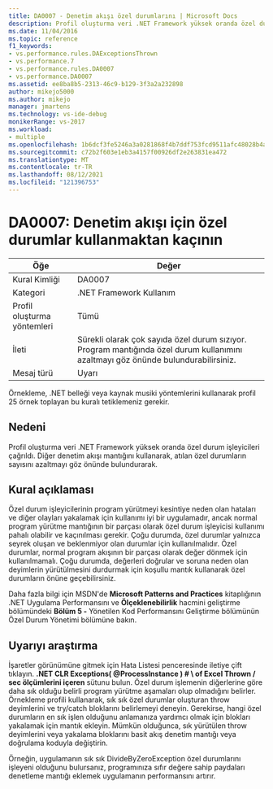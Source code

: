 ```yaml
---
title: DA0007 - Denetim akışı özel durumlarını | Microsoft Docs
description: Profil oluşturma veri .NET Framework yüksek oranda özel durum işleyicileri çağrıldı.
ms.date: 11/04/2016
ms.topic: reference
f1_keywords:
- vs.performance.rules.DAExceptionsThrown
- vs.performance.7
- vs.performance.rules.DA0007
- vs.performance.DA0007
ms.assetid: ee8ba8b5-2313-46c9-b129-3f3a2a232898
author: mikejo5000
ms.author: mikejo
manager: jmartens
ms.technology: vs-ide-debug
monikerRange: vs-2017
ms.workload:
- multiple
ms.openlocfilehash: 1b6dcf3fe5246a3a0281868f4b7ddf753fcd9511afc48028b4a2a69129892c13
ms.sourcegitcommit: c72b2f603e1eb3a4157f00926df2e263831ea472
ms.translationtype: MT
ms.contentlocale: tr-TR
ms.lasthandoff: 08/12/2021
ms.locfileid: "121396753"
---
```

# <a name="da0007-avoid-using-exceptions-for-control-flow"></a>DA0007: Denetim akışı için özel durumlar kullanmaktan kaçının

|Öğe|Değer|
|-|-|
|Kural Kimliği|DA0007|
|Kategori|.NET Framework Kullanım|
|Profil oluşturma yöntemleri|Tümü|
|İleti|Sürekli olarak çok sayıda özel durum sızıyor. Program mantığında özel durum kullanımını azaltmayı göz önünde bulundurabilirsiniz.|
|Mesaj türü|Uyarı|

 Örnekleme, .NET belleği veya kaynak musiki yöntemlerini kullanarak profil 25 örnek toplayan bu kuralı tetiklemeniz gerekir.

## <a name="cause"></a>Nedeni
 Profil oluşturma veri .NET Framework yüksek oranda özel durum işleyicileri çağrıldı. Diğer denetim akışı mantığını kullanarak, atılan özel durumların sayısını azaltmayı göz önünde bulundurarak.

## <a name="rule-description"></a>Kural açıklaması
 Özel durum işleyicilerinin program yürütmeyi kesintiye neden olan hataları ve diğer olayları yakalamak için kullanımı iyi bir uygulamadır, ancak normal program yürütme mantığının bir parçası olarak özel durum işleyicisi kullanımı pahalı olabilir ve kaçınılması gerekir. Çoğu durumda, özel durumlar yalnızca seyrek oluşan ve beklenmiyor olan durumlar için kullanılmalıdır. Özel durumlar, normal program akışının bir parçası olarak değer dönmek için kullanılmamalı. Çoğu durumda, değerleri doğrular ve soruna neden olan deyimlerin yürütülmesini durdurmak için koşullu mantık kullanarak özel durumların önüne geçebilirsiniz.

 Daha fazla bilgi [](/previous-versions/msp-n-p/ff647790(v=pandp.10)#exception-management) için MSDN'de **Microsoft Patterns and Practices** kitaplığının .NET Uygulama Performansını ve **Ölçeklenebilirlik** hacmini geliştirme bölümündeki **Bölüm 5 -** Yönetilen Kod Performansını Geliştirme bölümünün Özel Durum Yönetimi bölümüne bakın.

## <a name="how-to-investigate-a-warning"></a>Uyarıyı araştırma
 İşaretler görünümüne gitmek için Hata Listesi penceresinde iletiye çift tıklayın. **.NET CLR Exceptions( @ProcessInstance ) # \\ of Excel Thrown / sec ölçümlerini içeren** sütunu bulun. Özel durum işlemenin diğerlerine göre daha sık olduğu belirli program yürütme aşamaları olup olmadığını belirler. Örnekleme profili kullanarak, sık sık özel durumlar oluşturan throw deyimlerini ve try/catch bloklarını belirlemeyi deneyin. Gerekirse, hangi özel durumların en sık işlen olduğunu anlamanıza yardımcı olmak için blokları yakalamak için mantık ekleyin. Mümkün olduğunca, sık yürütülen throw deyimlerini veya yakalama bloklarını basit akış denetim mantığı veya doğrulama koduyla değiştirin.

 Örneğin, uygulamanın sık sık DivideByZeroException özel durumlarını işleyeni olduğunu bulursanız, programınıza sıfır değere sahip paydaları denetleme mantığı eklemek uygulamanın performansını artırır.
